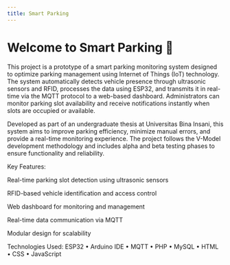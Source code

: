 ```yaml
---
title: Smart Parking
---
```


# Welcome to Smart Parking 🚗
This project is a prototype of a smart parking monitoring system designed to optimize parking management using Internet of Things (IoT) technology. The system automatically detects vehicle presence through ultrasonic sensors and RFID, processes the data using ESP32, and transmits it in real-time via the MQTT protocol to a web-based dashboard. Administrators can monitor parking slot availability and receive notifications instantly when slots are occupied or available.

Developed as part of an undergraduate thesis at Universitas Bina Insani, this system aims to improve parking efficiency, minimize manual errors, and provide a real-time monitoring experience. The project follows the V-Model development methodology and includes alpha and beta testing phases to ensure functionality and reliability.

Key Features:

Real-time parking slot detection using ultrasonic sensors

RFID-based vehicle identification and access control

Web dashboard for monitoring and management

Real-time data communication via MQTT

Modular design for scalability

Technologies Used:
ESP32 • Arduino IDE • MQTT • PHP • MySQL • HTML • CSS • JavaScript
